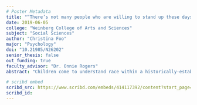 ```yaml
---
# Poster Metadata
title: "“There’s not many people who are willing to stand up these days”: Race Counternarratives in Middle Childhood"
date: 2019-06-05
college: "Weinberg College of Arts and Sciences"
subject: "Social Sciences"
author: "Christina Foo"
major: "Psychology"
doi: "10.21985/N26202"
senior_thesis: false
out_funding: true
faculty_advisor: "Dr. Onnie Rogers"
abstract: "Children come to understand race within a historically-established racial hierarchy, but they have the agency to accommodate or resist this establishment as they form their own racial identities. Previous research identified distinct narrative types that either reinforce existing societal structures (Master Narratives) or disrupt them (Alternative Narratives). The Counternarrative (CN) is the most assertive Alternative Narrative where children reference the structural consequences of race, and explicitly name and challenge racism in their own lives. This analysis drew from a larger longitudinal interview study (N= 105) to examine the content of race CNs. Thirty-two children (4th to 8th grade) told CNs. Interviews were coded for references to race as individual (self), interpersonal, and structural (historical, political), revealing that CN children discussed race on the individual (29%) and interpersonal levels (26%), but mostly on the structural level (45%). Comparatively, non-CN Children spoke mostly about race at the individual level (42%), and less on an interpersonal (28%) and structural level (30%). Change in CNs from Year 1 to Year 3 showed that 24 of the 32 CN children moved from other narrative types; only 8 told CNs consistently. Analysis revealed that racial encounters were pivotal to this shift, increasing by 40% overall and by 85% among children who moved to CN. These results underscore children’s positive agency to injustice, which is critical for deconstructing racial hierarchy, and suggests that concrete racial experiences may catalyze this resistance."

# scribd embed
scribd_src: https://www.scribd.com/embeds/414117392/content?start_page=1&view_mode=scroll&show_recommendations=false&access_key=key-4rHpyKUR5LYcCDOKWDAO
scribd_id:
---
```

